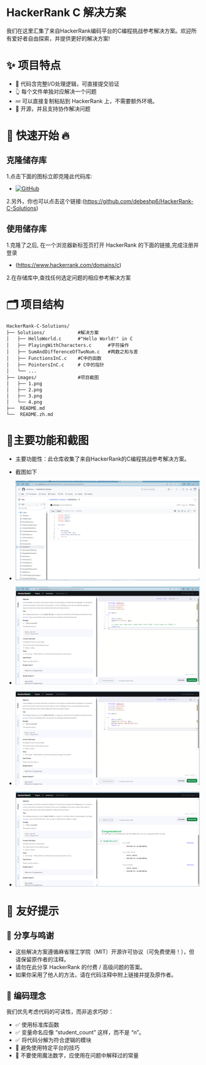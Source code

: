 # HackerRank C 解决方案

我们在这里汇集了来自HackerRank编码平台的C编程挑战参考解决方案。欢迎所有爱好者自由探索，并提供更好的解决方案!

# ✨ 项目特点

- 👏 代码含完整I/O处理逻辑，可直接提交验证
- 👆  每个文件单独对应解决一个问题
- 💤 可以直接复制粘贴到 HackerRank 上，不需要额外环境。
- 💓 开源，并且支持协作解决问题

# 🚀 快速开始 🔥

## 克隆储存库

1.点击下面的图标立即克隆此代码库:
- [![GitHub](https://img.shields.io/badge/-GitHub-black?style=flat-square&logo=github&logoColor=white)](https://github.com/debeshp6/HackerRank-C-Solutions)

2.另外，你也可以点击这个链接:(https://github.com/debeshp6/HackerRank-C-Solutions)

## 使用储存库

1.克隆了之后, 在一个浏览器新标签页打开 HackerRank 的下面的链接,完成注册并登录
- (https://www.hackerrank.com/domains/c)

2.在存储库中,查找任何选定问题的相应参考解决方案
 <!-- by 何嘉伟 -->

# 🗂️ 项目结构     

```
HackerRank-C-Solutions/
├── Solutions/            #解决方案
│   ├── HelloWorld.c      #"Hello World!" in C
│   ├── PlayingWithCharacters.c      #字符操作
│   ├── SumAndDifferenceOfTwoNum.c   #两数之和与差
│   ├── FunctionsInC.c    #C中的函数
│   ├── PointersInC.c     # C中的指针
│   └── ...
├── images/               #项目截图
│   ├── 1.png             
│   ├── 2.png
│   ├── 3.png
│   └── 4.png              
├──  README.md
└──  README.zh.md
```

# 🎉主要功能和截图

- 主要功能性‌：此仓库收集了来自HackerRank的C编程挑战参考解决方案。

- 截图如下 

- ![项目界面截图](images/1.png)
- ![项目界面截图](images/2.png)
- ![项目界面截图](images/3.png)
- ![项目界面截图](images/4.png)
 <!-- by 何嘉伟 -->
 
# 👋 友好提示

## 📌 分享与鸣谢

- 这些解决方案遵循麻省理工学院（MIT）开源许可协议（可免费使用！），但请保留原作者的注释。
- 请勿在此分享 HackerRank 的付费 / 高级问题的答案。
- 如果你采用了他人的方法，请在代码注释中附上链接并提及原作者。

## 📌 编码理念

我们优先考虑代码的可读性，而非追求巧妙：
- ✅ 使用标准库函数
- ✅ 变量命名应像 “student_count” 这样，而不是 “n”。
- ✅ 将代码分解为符合逻辑的模块
- 🚫  避免使用特定平台的技巧
- 🚫 不要使用魔法数字，应使用在问题中解释过的常量
 <!-- by 陈永兴 -->